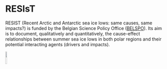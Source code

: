 # RESIsT
RESIST (Recent Arctic and Antarctic sea ice lows: same causes, same impacts?) is funded by the Belgian Science Policy Office ([BELSPO](https://www.belspo.be/belspo/index_en.stm)). Its aim is to document, qualitatively and quantitatively, the cause-effect relationships between summer sea ice lows in both polar regions and their potential interacting agents (drivers and impacts).

<img src="https://resist-impuls.github.io/docs/assets/BELSPO_logo_EN.jpg" height="10%" width="10%"> 
